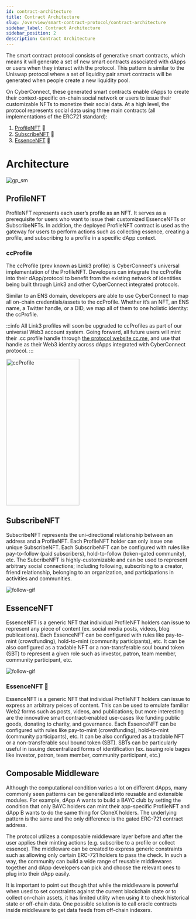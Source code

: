 ```yaml
---
id: contract-architecture
title: Contract Architecture
slug: /overview/smart-contract-protocol/contract-architecture
sidebar_label: Contract Architecture
sidebar_position: 2
description: Contract Architecture
---
```


The smart contract protocol consists of generative smart contracts, which means it will generate a set of new smart contracts associated with dApps or users when they interact with the protocol. This pattern is similar to the Uniswap protocol where a set of liquidity pair smart contracts will be generated when people create a new liquidity pool.

On CyberConnect, these generated smart contracts enable dApps to create their context-specific on-chain social network or users to issue their customizable NFTs to monetize their social data. At a high level, the protocol represents social data using three main contracts (all implementations of the ERC721 standard):
1. [ProfileNFT](/overview/smart-contract-protocol/contract-architecture#profilenft) 👤
2. [SubscribeNFT](/overview/smart-contract-protocol/contract-architecture#subsrcibenft) 👥
3. [EssenceNFT](/overview/smart-contract-protocol/contract-architecture#essencenft) 📝


# Architecture

![gp_sm](/img/v2/SmartContractGuideDiagram.png)


## ProfileNFT

ProfileNFT represents each user’s profile as an NFT. It serves as a prerequisite for users who want to issue their customized EssenceNFTs or SubscribeNFTs. In addition, the deployed ProfileNFT contract is used as the gateway for users to perform actions such as collecting essence, creating a profile, and subscribing to a profile in a specific dApp context. 

### ccProfile
The ccProfile (prev known as Link3 profile) is CyberConnect's universal implementation of the ProfileNFT. Developers can integrate the ccProfile into their dApp/protocol to benefit from the existing network of identities being built through Link3 and other CyberConnect integrated protocols.

Similar to an ENS domain, developers are able to use CyberConnect to map all on-chain credentials/assets to the ccProfile. Whether it’s an NFT, an ENS name, a Twitter handle, or a DID, we map all of them to one holistic identity: the ccProfile.

:::info 
All Link3 profiles will soon be upgraded to ccProfiles as part of our universal Web3 account system. Going forward, all future users will mint their .cc profile handle through [the protocol website cc.me](https://cc.me), and use that handle as their Web3 identity across dApps integrated with CyberConnect protocol.
:::


<img src="https://media.giphy.com/media/ONopM3fhonIkFxVKWw/giphy.gif" alt="ccProfile" width="200" height="400" class="center" />

## SubscribeNFT

SubscribeNFT represents the uni-directional relationship between an address and a ProfileNFT. Each ProfileNFT holder can only issue one unique SubscribeNFT. Each SubscribeNFT can be configured with rules like pay-to-follow (paid subscribers), hold-to-follow (token-gated community), etc. The SubcribeNFT is highly-customizable and can be used to represent arbitrary social connections; including following, subscribing to a creator, friend relationship, belonging to an organization, and participations in activities and communities.

![follow-gif](/img/v2/follow-gif.gif)

## EssenceNFT

EssenceNFT is a generic NFT that individual ProfileNFT holders can issue to represent any piece of content (ex. social media posts, videos, blog publications). Each EssenceNFT can be configured with rules like pay-to-mint (crowdfunding), hold-to-mint (community participants), etc. It can be also configured as a tradable NFT or a non-transferable soul bound token (SBT) to represent a given role such as investor, patron, team member, community participant, etc.

![follow-gif](/img/v2/follow-gif.gif)

### EssenceNFT 📝

EssenceNFT is a generic NFT that individual ProfileNFT holders can issue to express an arbitrary peices of content. This can be used to emulate familiar Web2 forms such as posts, videos, and publications; but more interesting are the innovative smart contract-enabled use-cases like funding public goods, donating to charity, and governance. Each EssenceNFT can be configured with rules like pay-to-mint (crowdfunding), hold-to-mint (community participants), etc. It can be also configured as a tradable NFT or a non-transferable soul bound token (SBT). SBTs can be particularly useful in issuing decentralized forms of identification (ex. issuing role bages like investor, patron, team member, community participant, etc.)



## Composable Middleware

Although the computational condition varies a lot on different dApps, many commonly seen patterns can be generalized into reusable and extensible modules. For example, dApp A wants to build a BAYC club by setting the condition that only BAYC holders can mint their app-specific ProfileNFT and dApp B wants to do the same thing for CloneX holders. The underlying pattern is the same and the only difference is the gated ERC-721 contract address.

The protocol utilizes a composable middleware layer before and after the user applies their minting actions (e.g. subscribe to a profile or collect essence). The middleware can be created to express generic constraints such as allowing only certain ERC-721 holders to pass the check. In such a way, the community can build a wide range of reusable middlewares together and dApp developers can pick and choose the relevant ones to plug into their dApp easily.

It is important to point out though that while the middleware is powerful when used to set constraints against the current blockchain state or to collect on-chain assets, it has limited utility when using it to check historical state or off-chain data. One possible solution is to call oracle contracts inside middleware to get data feeds from off-chain indexers.

